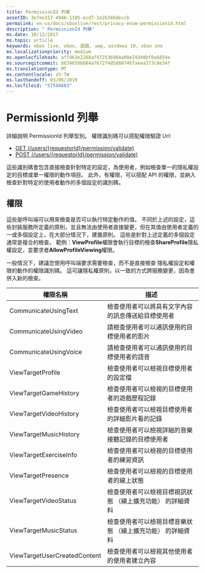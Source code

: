 ```yaml
---
title: PermissionId 列舉
assetID: 3e7ee317-4946-1105-ecd7-1e26346deccb
permalink: en-us/docs/xboxlive/rest/privacy-enum-permissionid.html
description: " PermissionId 列舉"
ms.date: 10/12/2017
ms.topic: article
keywords: xbox live, xbox, 遊戲, uwp, windows 10, xbox one
ms.localizationpriority: medium
ms.openlocfilehash: aff463e2268af972536984a00e29348bf0a6859e
ms.sourcegitcommit: b034650b684a767274d5d88746faeea373c8e34f
ms.translationtype: MT
ms.contentlocale: zh-TW
ms.lasthandoff: 03/06/2019
ms.locfileid: "57594683"
---
```

# <a name="permissionid-enumeration"></a>PermissionId 列舉
詳細說明 PermissionId 列舉型別。
權限識別碼可以搭配權限驗證 Url:

   * [GET (/users/{requestorId}/permission/validate)](../uri/privacy/uri-privacyusersrequestoridpermissionvalidateget.md)
   * [POST (/users/{requestorId}/permission/validate)](../uri/privacy/uri-privacyusersrequestoridpermissionvalidatepost.md)

這些識別碼會包含直接檢查針對特定的設定，為使用者，例如檢查單一的隱私權設定的目標或單一權限的動作項目。 此外，有權限，可以搭配 API 的權限，並納入檢查針對特定的使用者動作的多個設定的識別碼。

<a id="ID4EIB"></a>


## <a name="permissions"></a>權限

這些是呼叫端可以用來檢查是否可以執行特定動作的值。 不同於上述的設定，這些封裝服務所定義的原則，並且無法由使用者直接變更，但在其值由使用者定義的一或多個設定上，在大部分情況下，建置原則。 這些是針對上述定義的多個設定通常是複合的檢查。 範例：<b>ViewProfile</b>權限會執行目標的檢查<b>ShareProfile</b>隱私權設定，並要求者<b>AllowProfileViewing</b>權限。

一般情況下，建議您使用呼叫端要求需要檢查，而不是直接檢查 隱私權設定和權限的動作的權限識別碼。 這可讓隱私權原則，以一致的方式跨服務變更，因為會併入新的檢查。

| 權限名稱| 描述|
| --- | --- |
| CommunicateUsingText| 檢查使用者可以將具有文字內容的訊息傳送給目標使用者|
| CommunicateUsingVideo| 請檢查使用者可以通訊使用的目標使用者的影片|
| CommunicateUsingVoice| 請檢查使用者可以通訊使用的目標使用者的語音|
| ViewTargetProfile| 檢查使用者可以檢視目標使用者的設定檔|
| ViewTargetGameHistory| 檢查使用者可以檢視的目標使用者的遊戲歷程記錄|
| ViewTargetVideoHistory| 檢查使用者可以檢視目標使用者的詳細影片看的記錄|
| ViewTargetMusicHistory| 檢查使用者可以檢視詳細的音樂接聽記錄的目標使用者|
| ViewTargetExerciseInfo| 檢查使用者可以檢視的目標使用者的練習資訊|
| ViewTargetPresence| 檢查使用者可以檢視的目標使用者的線上狀態|
| ViewTargetVideoStatus| 檢查使用者可以檢視目標視訊狀態 （線上擴充功能） 的詳細資料|
| ViewTargetMusicStatus| 檢查使用者可以檢視目標音樂狀態 （線上擴充功能） 的詳細資料|
| ViewTargetUserCreatedContent| 檢查使用者可以檢視其他使用者的使用者建立內容|
